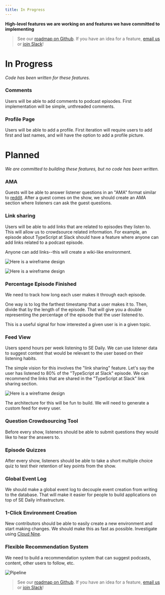 ```yaml
---
title: In Progress
---
```


**High-level features we are working on and features we have committed to implementing**

> See our [roadmap on Github](https://github.com/orgs/SoftwareEngineeringDaily/projects/1). If you have an idea for a feature, [email us](mailto:ideas@softwareengineeringdaily.com) or [join Slack](http://softwaredaily.herokuapp.com/)!

# **In Progress** #

_Code has been written for these features._

### Comments ###

Users will be able to add comments to podcast episodes. First implementation will be simple, unthreaded comments.

### Profile Page ###

Users will be able to add a profile. First iteration will require users to add first and last names, and will have the option to add a profile picture.



# **Planned** #

_We are committed to building these features, but no code has been written._

### AMA ###

Guests will be able to answer listener questions in an "AMA" format similar to [reddit](https://www.reddit.com/r/AMA/). After a guest comes on the show, we should create an AMA section where listeners can ask the guest questions.

### Link sharing ###

Users will be able to add links that are related to episodes they listen to. This will allow us to crowdsource related information. For example, an episode about TypeScript at Slack should have a feature where anyone can add links related to a podcast episode.

Anyone can add links--this will create a wiki-like environment.

![Here is a wireframe design](https://user-images.githubusercontent.com/1283090/31871813-0bb1f18a-b76c-11e7-8e56-86f778512a22.png)

![Here is a wireframe design](https://user-images.githubusercontent.com/1283090/31872122-14cf004e-b76e-11e7-8be9-ac9a4e7f5ba5.png)

### Percentage Episode Finished ###

We need to track how long each user makes it through each episode.

One way is to log the farthest timestamp that a user makes it to. Then, divide that by the length of the episode. That will give you a double representing the percentage of the episode that the user listened to.

This is a useful signal for how interested a given user is in a given topic.

### Feed View ###

Users spend hours per week listening to SE Daily. We can use listener data to suggest content that would be relevant to the user based on their listening habits.

The simple vision for this involves the "link sharing" feature. Let's say the user has listened to 80% of the "TypeScript at Slack" episode. We can recommend the links that are shared in the "TypeScript at Slack" link sharing section.

![Here is a wireframe design](https://user-images.githubusercontent.com/1283090/31872190-7bfdf9aa-b76e-11e7-8aa4-ee20d1ad914c.png)

The architecture for this will be fun to build. We will need to generate a custom feed for every user.

### Question Crowdsourcing Tool ###

Before every show, listeners should be able to submit questions they would like to hear the answers to.

### Episode Quizzes ###

After every show, listeners should be able to take a short multiple choice quiz to test their retention of key points from the show.

### Global Event Log ###

We should make a global event log to decouple event creation from writing to the database. That will make it easier for people to build applications on top of SE Daily infrastructure.

### 1-Click Environment Creation ###

New contributors should be able to easily create a new environment and start making changes. We should make this as fast as possible. Investigate using [Cloud Nine](c9.io).

### Flexible Recommendation System ###

We need to build a recommendation system that can suggest podcasts, content, other users to follow, etc.

![Pipeline](https://user-images.githubusercontent.com/1283090/32086696-d0c05abc-ba8b-11e7-8ab5-88564d4feb31.png)

> See our [roadmap on Github](https://github.com/orgs/SoftwareEngineeringDaily/projects/1). If you have an idea for a feature, [email us](mailto:ideas@softwareengineeringdaily.com) or [join Slack](http://softwaredaily.herokuapp.com/)!
